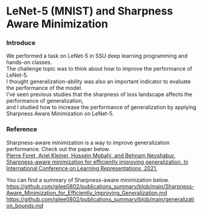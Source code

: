 # LeNet-5 (MNIST) and Sharpness Aware Minimization

### Introduce
We performed a task on LeNet-5 in SSU deep learning programming and hands-on classes.  
The challenge topic was to think about how to improve the performance of LeNet-5.  
I thought generalization-ability was also an important indicator to evaluate the performance of the model.  
I've seen previous studies that the sharpness of loss landscape affects the performance of generalization,  
and I studied how to increase the performance of generalization by applying Sharpness Aware Minimization on LeNet-5.  

### Reference
Sharpness-aware minimization is a way to improve generalization performance. Check out the paper below.  
[Pierre Foret, Ariel Kleiner, Hossein Mobahi, and Behnam Neyshabur. Sharpness-aware minimization for efficiently improving generalization. In International Conference on Learning
Representations, 2021.](https://arxiv.org/pdf/2010.01412.pdf)  

You can find a summary of Sharpness-aware minimization below.  
https://github.com/gjlee0802/publications_summary/blob/main/Sharpness-Aware_Minimization_for_Efficiently_Improving_Generalization.md  
https://github.com/gjlee0802/publications_summary/blob/main/generalization_bounds.md  
